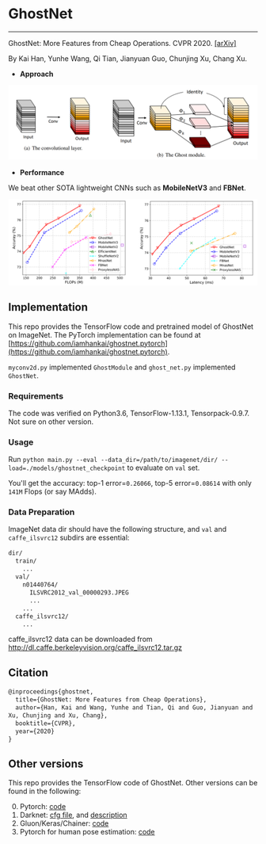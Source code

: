 # GhostNet

---
GhostNet: More Features from Cheap Operations. CVPR 2020. [[arXiv]](https://arxiv.org/abs/1911.11907)

By Kai Han, Yunhe Wang, Qi Tian, Jianyuan Guo, Chunjing Xu, Chang Xu.

- **Approach**

<div align="center">
   <img src="./fig/ghost_module.png" width="720">
</div>

- **Performance**

We beat other SOTA lightweight CNNs such as **MobileNetV3** and **FBNet**.

<div align="center">
   <img src="./fig/flops_latency.png" width="720">
</div>

## Implementation

This repo provides the TensorFlow code and pretrained model of GhostNet on ImageNet. The PyTorch implementation can be found at [https://github.com/iamhankai/ghostnet.pytorch](https://github.com/iamhankai/ghostnet.pytorch).

`myconv2d.py` implemented `GhostModule` and `ghost_net.py` implemented `GhostNet`.

### Requirements
The code was verified on Python3.6, TensorFlow-1.13.1, Tensorpack-0.9.7. Not sure on other version.

### Usage
Run `python main.py --eval --data_dir=/path/to/imagenet/dir/ --load=./models/ghostnet_checkpoint` to evaluate on `val` set.

You'll get the accuracy: top-1 error=`0.26066`, top-5 error=`0.08614` with only `141M` Flops (or say MAdds).

### Data Preparation
ImageNet data dir should have the following structure, and `val` and `caffe_ilsvrc12` subdirs are essential:
```
dir/
  train/
    ...
  val/
    n01440764/
      ILSVRC2012_val_00000293.JPEG
      ...
    ...
  caffe_ilsvrc12/
    ...
```
caffe_ilsvrc12 data can be downloaded from http://dl.caffe.berkeleyvision.org/caffe_ilsvrc12.tar.gz

## Citation
```
@inproceedings{ghostnet,
  title={GhostNet: More Features from Cheap Operations},
  author={Han, Kai and Wang, Yunhe and Tian, Qi and Guo, Jianyuan and Xu, Chunjing and Xu, Chang},
  booktitle={CVPR},
  year={2020}
}
```

## Other versions
This repo provides the TensorFlow code of GhostNet. Other versions can be found in the following:

0. Pytorch: [code](https://github.com/iamhankai/ghostnet.pytorch)
1. Darknet: [cfg file](https://github.com/AlexeyAB/darknet/files/3997987/ghostnet.cfg.txt), and [description](https://github.com/AlexeyAB/darknet/issues/4418)
2. Gluon/Keras/Chainer: [code](https://github.com/osmr/imgclsmob)
3. Pytorch for human pose estimation: [code](https://github.com/tensorboy/centerpose/blob/master/lib/models/backbones/ghost_net.py)
